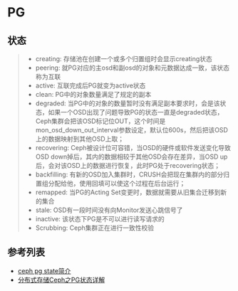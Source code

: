 # PG
## 状态
> - creating: 存储池在创建一个或多个归置组时会显示creating状态
> - peering: 就PG对应的主osd和副osd的对象和元数据达成一致，该状态称为互联
> - active: 互联完成后PG就变为active状态
> - clean: PG中的对象数量满足了规定的副本
> - degraded: 当PG中的对象的数量暂时没有满足副本要求时，会是该状态，如果一个OSD出现了问题导致PG的状态一直是degraded状态，Ceph集群会把该OSD标记位OUT，这个时间是mon_osd_down_out_interval参数设定，默认位600s，然后把该OSD上的数据映射到其他OSD上取；
> - recovering: Ceph被设计位可容错，当OSD的硬件或软件发送变化导致OSD down掉后，其内的数据相较于其他OSD会存在差异，当OSD up后，会对该OSD上的数据进行恢复，此时PG处于recovering状态；
> - backfilling: 有新的OSD加入集群时，CRUSH会把现在集群内的部分归置组分配给他，使用回填可以使这个过程在后台运行；
> - remapped: 当PG的Acting Set变更时，数据就需要从旧集合迁移到新的集合
> - stale: OSD有一段时间没有向Monitor发送心跳信号了
> - inactive: 该状态下PG是不可以进行读写请求的
> - Scrubbing: Ceph集群正在进行一致性校验

## 参考列表
- [ceph pg state简介](http://luqitao.github.io/2016/07/14/ceph-pg-states-introduction/)
- [分布式存储Ceph之PG状态详解](https://www.jianshu.com/p/36c2d5682d87)